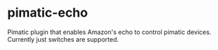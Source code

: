 # pimatic-echo
Pimatic plugin that enables Amazon's echo to control pimatic devices. 
Currently just switches are supported.
